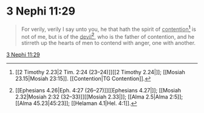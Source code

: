 # 3 Nephi 11:29

> For verily, verily I say unto you, he that hath the spirit of <u>contention</u>[^a] is not of me, but is of the <u>devil</u>[^b], who is the father of contention, and he stirreth up the hearts of men to contend with anger, one with another.

[3 Nephi 11:29](https://www.churchofjesuschrist.org/study/scriptures/bofm/3-ne/11?lang=eng&id=p29#p29)


[^a]: [[2 Timothy 2.23|2 Tim. 2:24 (23–24)]][[2 Timothy 2.24|]]; [[Mosiah 23.15|Mosiah 23:15]]. [[Contention|TG Contention]].  
[^b]: [[Ephesians 4.26|Eph. 4:27 (26–27)]][[Ephesians 4.27|]]; [[Mosiah 2.32|Mosiah 2:32 (32–33)]][[Mosiah 2.33|]]; [[Alma 2.5|Alma 2:5]]; [[Alma 45.23|45:23]]; [[Helaman 4.1|Hel. 4:1]].  
